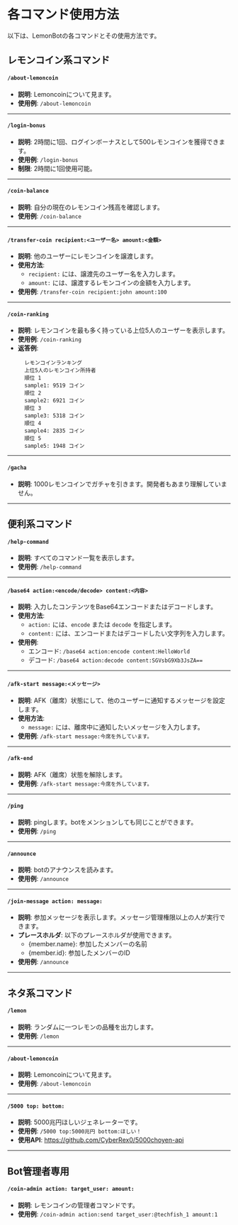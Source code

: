 # 各コマンド使用方法

以下は、LemonBotの各コマンドとその使用方法です。

## レモンコイン系コマンド

#### `/about-lemoncoin`
- **説明**: Lemoncoinについて見ます。
- **使用例**: `/about-lemoncoin`

---

#### `/login-bonus`
- **説明**: 2時間に1回、ログインボーナスとして500レモンコインを獲得できます。
- **使用例**: `/login-bonus`
- **制限**: 2時間に1回使用可能。

---

#### `/coin-balance`
- **説明**: 自分の現在のレモンコイン残高を確認します。
- **使用例**: `/coin-balance`

---

#### `/transfer-coin recipient:<ユーザー名> amount:<金額>`
- **説明**: 他のユーザーにレモンコインを譲渡します。
- **使用方法**:
  - `recipient:` には、譲渡先のユーザー名を入力します。
  - `amount:` には、譲渡するレモンコインの金額を入力します。
- **使用例**: `/transfer-coin recipient:john amount:100`

---

#### `/coin-ranking`
- **説明**: レモンコインを最も多く持っている上位5人のユーザーを表示します。
- **使用例**: `/coin-ranking`
- **返答例**:
  ```
    レモンコインランキング
    上位5人のレモンコイン所持者
    順位 1
    sample1: 9519 コイン
    順位 2
    sample2: 6921 コイン
    順位 3
    sample3: 5318 コイン
    順位 4
    sample4: 2835 コイン
    順位 5
    sample5: 1948 コイン

  ```

---
#### `/gacha`
- **説明**: 1000レモンコインでガチャを引きます。開発者もあまり理解していません。
---

## 便利系コマンド

#### `/help-command`
- **説明**: すべてのコマンド一覧を表示します。
- **使用例**: `/help-command`
---

#### `/base64 action:<encode/decode> content:<内容>`
- **説明**: 入力したコンテンツをBase64エンコードまたはデコードします。
- **使用方法**:
  - `action:` には、`encode` または `decode` を指定します。
  - `content:` には、エンコードまたはデコードしたい文字列を入力します。
- **使用例**:
  - エンコード: `/base64 action:encode content:HelloWorld`
  - デコード: `/base64 action:decode content:SGVsbG9Xb3JsZA==`

---

#### `/afk-start message:<メッセージ>`
- **説明**: AFK（離席）状態にして、他のユーザーに通知するメッセージを設定します。
- **使用方法**:
  - `message:` には、離席中に通知したいメッセージを入力します。
- **使用例**: `/afk-start message:今席を外しています。`

---

#### `/afk-end`
- **説明**: AFK（離席）状態を解除します。
- **使用例**: `/afk-start message:今席を外しています。`

---

#### `/ping`
- **説明**: pingします。botをメンションしても同じことができます。
- **使用例**: `/ping`

---

#### `/announce`
- **説明**: botのアナウンスを読みます。
- **使用例**: `/announce`

---

#### `/join-message action: message:`
- **説明**: 参加メッセージを表示します。メッセージ管理権限以上の人が実行できます。
- **プレースホルダ**: 以下のプレースホルダが使用できます。
  - {member.name}: 参加したメンバーの名前
  - {member.id}: 参加したメンバーのID
- **使用例**: `/announce`

---

## ネタ系コマンド

#### `/lemon`
- **説明**: ランダムに一つレモンの品種を出力します。
- **使用例**: `/lemon`

---

#### `/about-lemoncoin`
- **説明**: Lemoncoinについて見ます。
- **使用例**: `/about-lemoncoin`

---

#### `/5000 top: bottom:`
- **説明**: 5000兆円ほしいジェネレーターです。
- **使用例**: `/5000 top:5000兆円 bottom:ほしい！`
- **使用API**: https://github.com/CyberRex0/5000choyen-api

---

## Bot管理者専用

#### `/coin-admin action: target_user: amount:`
- **説明**: レモンコインの管理者コマンドです。
- **使用例**: `/coin-admin action:send target_user:@techfish_1 amount:1`


